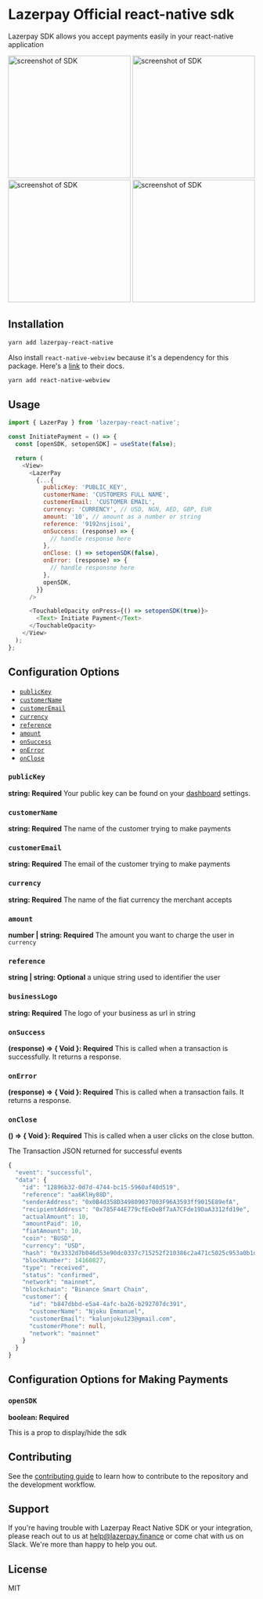 # Lazerpay Official react-native sdk

Lazerpay SDK allows you accept payments easily in your react-native application

<img src="https://raw.githubusercontent.com/njokuScript/screenshots/master/step-1.png" alt='screenshot of SDK' width='250px' />

<img src="https://raw.githubusercontent.com/njokuScript/screenshots/master/step-2.png" alt='screenshot of SDK' width='250px' />

<img src="https://raw.githubusercontent.com/njokuScript/screenshots/master/step3.png" alt='screenshot of SDK' width='250px' />

<img src="https://raw.githubusercontent.com/njokuScript/screenshots/master/final.png" alt='screenshot of SDK' width='250px' />

## Installation

```sh
yarn add lazerpay-react-native
```

Also install `react-native-webview` because it's a dependency for this package. Here's a [link](https://github.com/react-native-webview/react-native-webview) to their docs.

```sh
yarn add react-native-webview
```

## Usage

```js
import { LazerPay } from 'lazerpay-react-native';

const InitiatePayment = () => {
  const [openSDK, setopenSDK] = useState(false);

  return (
    <View>
      <LazerPay
        {...{
          publicKey: 'PUBLIC_KEY',
          customerName: 'CUSTOMERS FULL NAME',
          customerEmail: 'CUSTOMER EMAIL',
          currency: 'CURRENCY', // USD, NGN, AED, GBP, EUR
          amount: '10', // amount as a number or string
          reference: '9192nsjisoi',
          onSuccess: (response) => {
            // handle response here
          },
          onClose: () => setopenSDK(false),
          onError: (response) => {
            // handle responsne here
          },
          openSDK,
        }}
      />

      <TouchableOpacity onPress={() => setopenSDK(true)}>
        <Text> Initiate Payment</Text>
      </TouchableOpacity>
    </View>
  );
};
```

## Configuration Options

- [`publicKey`](#publicKey)
- [`customerName`](#customerName)
- [`customerEmail`](#customerEmail)
- [`currency`](#currency)
- [`reference`](#reference)
- [`amount`](#amount)
- [`onSuccess`](#onSuccess)
- [`onError`](#onError)
- [`onClose`](#onClose)

### <a name="publicKey"></a> `publicKey`

**string: Required**
Your public key can be found on your [dashboard](https://beta.lazerpay.finance) settings.

### <a name="customerName"></a> `customerName`

**string: Required**
The name of the customer trying to make payments

### <a name="customerEmail"></a> `customerEmail`

**string: Required**
The email of the customer trying to make payments

### <a name="currency"></a> `currency`

**string: Required**
The name of the fiat currency the merchant accepts

### <a name="amount"></a> `amount`

**number | string: Required**
The amount you want to charge the user in `currency`

### <a name="reference"></a> `reference`

**string | string: Optional**
a unique string used to identifier the user

### <a name="businessLogo"></a> `businessLogo`

**string: Required**
The logo of your business as url in string

### <a name="onSuccess"></a> `onSuccess`

**(response) => { Void }: Required**
This is called when a transaction is successfully. It returns a response.

### <a name="onError"></a> `onError `

**(response) => { Void }: Required**
This is called when a transaction fails. It returns a response.

<!-- See the [event details](#lazerpayEvent) below. -->

### <a name="onClose"></a> `onClose `

**() => { Void }: Required**
This is called when a user clicks on the close button.

The Transaction JSON returned for successful events

```ts
{
  "event": "successful",
  "data": {
    "id": "12896b32-0d7d-4744-bc15-5960af40d519",
    "reference": "aa6KlHy88D",
    "senderAddress": "0x0B4d358D349809037003F96A3593ff9015E89efA",
    "recipientAddress": "0x785F44E779cfEeDeBf7aA7CFde19DaA3312fd19e",
    "actualAmount": 10,
    "amountPaid": 10,
    "fiatAmount": 10,
    "coin": "BUSD",
    "currency": "USD",
    "hash": "0x3332d7b046d53e90dc0337c715252f210386c2a471c5025c953a0b1d9bc90593",
    "blockNumber": 14160827,
    "type": "received",
    "status": "confirmed",
    "network": "mainnet",
    "blockchain": "Binance Smart Chain",
    "customer": {
      "id": "b847dbbd-e5a4-4afc-ba26-b292707dc391",
      "customerName": "Njoku Emmanuel",
      "customerEmail": "kalunjoku123@gmail.com",
      "customerPhone": null,
      "network": "mainnet"
    }
  }
}
```

## Configuration Options for Making Payments

### <a name="openSDK"></a> `openSDK`

**boolean: Required**

This is a prop to display/hide the sdk

## Contributing

See the [contributing guide](CONTRIBUTING.md) to learn how to contribute to the repository and the development workflow.

## Support

If you're having trouble with Lazerpay React Native SDK or your integration, please reach out to us at <help@lazerpay.finance> or come chat with us on Slack. We're more than happy to help you out.

## License

MIT
